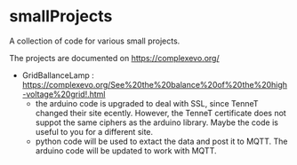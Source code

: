 # smallProjects
A collection of code for various small projects.

The projects are documented on  https://complexevo.org/

* GridBallanceLamp : https://complexevo.org/See%20the%20balance%20of%20the%20high-voltage%20grid!.html
  *   the arduino code  is upgraded to deal with SSL, since TenneT changed their site ecently. However,  the TenneT certificate does not suppot the same ciphers as the arduino library. Maybe the code is useful to you for a different site.
  * python code will be used to extact the data and post it to MQTT. The arduino code will be updated to work with MQTT.
